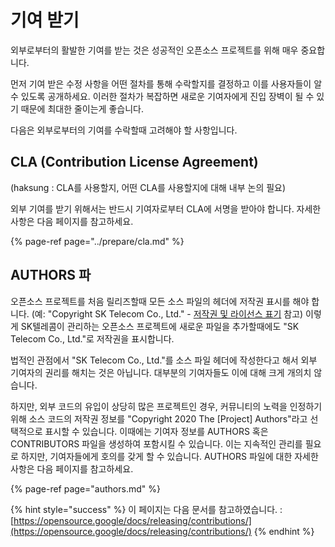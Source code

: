 # 기여 받기

외부로부터의 활발한 기여를 받는 것은 성공적인 오픈소스 프로젝트를 위해 매우 중요합니다.

먼저 기여 받은 수정 사항을 어떤 절차를 통해 수락할지를 결정하고 이를 사용자들이 알 수 있도록 공개하세요. 이러한 절차가 복잡하면 새로운 기여자에게 진입 장벽이 될 수 있기 때문에 최대한 줄이는게 좋습니다. 

다음은 외부로부터의 기여를 수락할때 고려해야 할 사항입니다. 

## CLA \(Contribution License Agreement\)

\(haksung : CLA를 사용할지, 어떤 CLA를 사용할지에 대해 내부 논의 필요\)

외부 기여를 받기 위해서는 반드시 기여자로부터 CLA에 서명을 받아야 합니다. 자세한 사항은 다음 페이지를 참고하세요. 

{% page-ref page="../prepare/cla.md" %}

## AUTHORS 파

오픈소스 프로젝트를 처음 릴리즈할때 모든 소스 파일의 헤더에 저작권 표시를 해야 합니다. \(예: "Copyright SK Telecom Co., Ltd." - [저작권 및 라이선스 표기](https://opensource-skt.gitbook.io/guide/creating/creating/release/prepare/mark) 참고\) 이렇게 SK텔레콤이 관리하는 오픈소스 프로젝트에 새로운 파일을 추가할때에도 "SK Telecom Co., Ltd."로 저작권을 표시합니다. 

법적인 관점에서 "SK Telecom Co., Ltd."를 소스 파일 헤더에 작성한다고 해서 외부 기여자의 권리를 해치는 것은 아닙니다. 대부분의 기여자들도 이에 대해 크게 개의치 않습니다. 

하지만, 외부 코드의 유입이 상당히 많은 프로젝트인 경우, 커뮤니티의 노력을 인정하기 위해 소스 코드의 저작권 정보를 "Copyright 2020 The \[Project\] Authors"라고 선택적으로 표시할 수 있습니다. 이때에는 기여자 정보를 AUTHORS 혹은 CONTRIBUTORS 파일을 생성하여 포함시킬 수 있습니다. 이는 지속적인 관리를 필요로 하지만, 기여자들에게 호의를 갖게 할 수 있습니다. AUTHORS 파일에 대한 자세한 사항은 다음 페이지를 참고하세요. 

{% page-ref page="authors.md" %}

{% hint style="success" %}
이 페이지는 다음 문서를 참고하였습니다. : [https://opensource.google/docs/releasing/contributions/](https://opensource.google/docs/releasing/contributions/)
{% endhint %}



